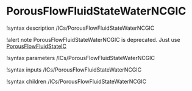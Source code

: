 # PorousFlowFluidStateWaterNCGIC

!syntax description /ICs/PorousFlowFluidStateWaterNCGIC

!alert note
PorousFlowFluidStateWaterNCGIC is deprecated. Just use [PorousFlowFluidStateIC](/PorousFlowFluidStateIC.md)

!syntax parameters /ICs/PorousFlowFluidStateWaterNCGIC

!syntax inputs /ICs/PorousFlowFluidStateWaterNCGIC

!syntax children /ICs/PorousFlowFluidStateWaterNCGIC
